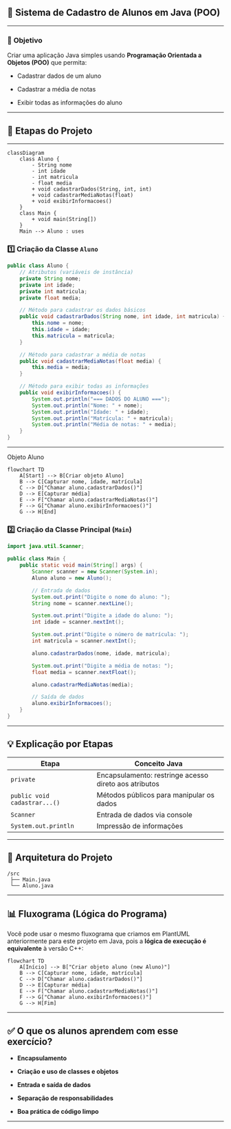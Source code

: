 ## 📘 Sistema de Cadastro de Alunos em Java (POO)

---

### 🧩 **Objetivo**

Criar uma aplicação Java simples usando **Programação Orientada a Objetos (POO)** que permita:

- Cadastrar dados de um aluno
    
- Cadastrar a média de notas
    
- Exibir todas as informações do aluno
    

---

## 🚀 Etapas do Projeto

---


```mermaid
classDiagram
    class Aluno {
        - String nome
        - int idade
        - int matricula
        - float media
        + void cadastrarDados(String, int, int)
        + void cadastrarMediaNotas(float)
        + void exibirInformacoes()
    }
    class Main {
        + void main(String[])
    }
    Main --> Aluno : uses
```



### 1️⃣ **Criação da Classe `Aluno`**

```java
public class Aluno {
    // Atributos (variáveis de instância)
    private String nome;
    private int idade;
    private int matricula;
    private float media;

    // Método para cadastrar os dados básicos
    public void cadastrarDados(String nome, int idade, int matricula) {
        this.nome = nome;
        this.idade = idade;
        this.matricula = matricula;
    }

    // Método para cadastrar a média de notas
    public void cadastrarMediaNotas(float media) {
        this.media = media;
    }

    // Método para exibir todas as informações
    public void exibirInformacoes() {
        System.out.println("=== DADOS DO ALUNO ===");
        System.out.println("Nome: " + nome);
        System.out.println("Idade: " + idade);
        System.out.println("Matrícula: " + matricula);
        System.out.println("Média de notas: " + media);
    }
}
```

---

Objeto Aluno

```mermaid
flowchart TD
    A[Start] --> B[Criar objeto Aluno]
    B --> C[Capturar nome, idade, matrícula]
    C --> D["Chamar aluno.cadastrarDados()"]
    D --> E[Capturar média]
    E --> F["Chamar aluno.cadastrarMediaNotas()"]
    F --> G["Chamar aluno.exibirInformacoes()"]
    G --> H[End]
```




### 2️⃣ **Criação da Classe Principal (`Main`)**

```java
import java.util.Scanner;

public class Main {
    public static void main(String[] args) {
        Scanner scanner = new Scanner(System.in);
        Aluno aluno = new Aluno();

        // Entrada de dados
        System.out.print("Digite o nome do aluno: ");
        String nome = scanner.nextLine();

        System.out.print("Digite a idade do aluno: ");
        int idade = scanner.nextInt();

        System.out.print("Digite o número de matrícula: ");
        int matricula = scanner.nextInt();

        aluno.cadastrarDados(nome, idade, matricula);

        System.out.print("Digite a média de notas: ");
        float media = scanner.nextFloat();

        aluno.cadastrarMediaNotas(media);

        // Saída de dados
        aluno.exibirInformacoes();
    }
}
```

---

## 💡 Explicação por Etapas

|Etapa|Conceito Java|
|---|---|
|`private`|Encapsulamento: restringe acesso direto aos atributos|
|`public void cadastrar...()`|Métodos públicos para manipular os dados|
|`Scanner`|Entrada de dados via console|
|`System.out.println`|Impressão de informações|

---

## 📄 Arquitetura do Projeto

```
/src
 ├── Main.java
 └── Aluno.java
```

---

## 📊 Fluxograma (Lógica do Programa)

Você pode usar o mesmo fluxograma que criamos em PlantUML anteriormente para este projeto em Java, pois a **lógica de execução é equivalente** à versão C++:

```mermaid
flowchart TD
    A[Início] --> B["Criar objeto aluno (new Aluno)"]
    B --> C[Capturar nome, idade, matrícula]
    C --> D["Chamar aluno.cadastrarDados()"]
    D --> E[Capturar média]
    E --> F["Chamar aluno.cadastrarMediaNotas()"]
    F --> G["Chamar aluno.exibirInformacoes()"]
    G --> H[Fim]
```

---

## ✅ O que os alunos aprendem com esse exercício?

- **Encapsulamento**
    
- **Criação e uso de classes e objetos**
    
- **Entrada e saída de dados**
    
- **Separação de responsabilidades**
    
- **Boa prática de código limpo**
    

---
